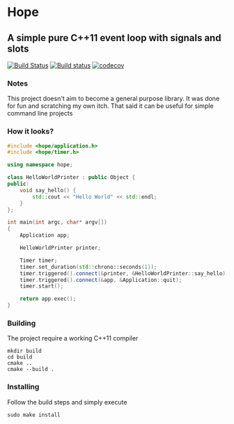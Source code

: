 # Hope 
## A simple pure C++11 event loop with signals and slots 
[![Build Status](https://travis-ci.org/filcuc/hope.svg?branch=master)](https://travis-ci.org/filcuc/hope)
[![Build status](https://ci.appveyor.com/api/projects/status/b2spyqd13op654j3/branch/master?svg=true)](https://ci.appveyor.com/project/filcuc/hope/branch/master)
[![codecov](https://codecov.io/gh/filcuc/hope/branch/master/graph/badge.svg)](https://codecov.io/gh/filcuc/hope)


### Notes
This project doesn't aim to become a general purpose library.
It was done for fun and scratching my own itch.
That said it can be useful for simple command line projects

### How it looks?
```C++
#include <hope/application.h>
#include <hope/timer.h>

using namespace hope;

class HelloWorldPrinter : public Object {
public:
    void say_hello() {
        std::cout << "Hello World" << std::endl;
    }
};

int main(int argc, char* argv[])
{
    Application app;

    HelloWorldPrinter printer;

    Timer timer;
    timer.set_duration(std::chrono::seconds(1));
    timer.triggered().connect(&printer, &HelloWorldPrinter::say_hello);
    timer.triggered().connect(&app, &Application::quit);
    timer.start();

    return app.exec();
}

```

### Building
The project require a working C++11 compiler
```Shell
mkdir build
cd build 
cmake ..
cmake --build .
```

### Installing
Follow the build steps and simply execute
```Shell
sudo make install
```

